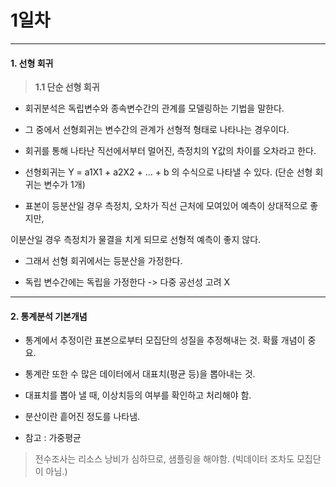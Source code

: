 # 1일차 


-----------------------


#### **1. 선형 회귀**


> **1.1 단순 선형 회귀**

- 회귀분석은 독립변수와 종속변수간의 관계를 모델링하는 기법을 말한다.

- 그 중에서 선형회귀는 변수간의 관계가 선형적 형태로 나타나는 경우이다.

- 회귀를 통해 나타난 직선에서부터 멀어진, 측정치의 Y값의 차이를 오차라고 한다.

- 선형회귀는 Y = a1X1 + a2X2 + ... + b 의 수식으로 나타낼 수 있다. (단순 선형 회귀는 변수가 1개)

- 표본이 등분산일 경우 측정치, 오차가 직선 근처에 모여있어 예측이 상대적으로 좋지만,

이분산일 경우 측정치가 물결을 치게 되므로 선형적 예측이 좋지 않다.

- 그래서 선형 회귀에서는 등분산을 가정한다.

- 독립 변수간에는 독립을 가정한다 -> 다중 공선성 고려 X




-----------------------


#### **2. 통계분석 기본개념**

- 통계에서 추정이란 표본으로부터 모집단의 성질을 추정해내는 것. 확률 개념이 중요.

- 통계란 또한 수 많은 데이터에서 대표치(평균 등)을 뽑아내는 것.

- 대표치를 뽑아 낼 때, 이상치등의 여부를 확인하고 처리해야 함.

- 분산이란 흩어진 정도를 나타냄.

- 참고 : 가중평균

> 전수조사는 리소스 낭비가 심하므로, 샘플링을 해야함. (빅데이터 조차도 모집단이 아님.)